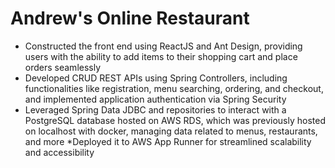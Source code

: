 # Andrew's Online Restaurant
* Constructed the front end using ReactJS and Ant Design, providing users with the ability to add items to their shopping cart and place orders seamlessly
* Developed CRUD REST APIs using Spring Controllers, including functionalities like registration, menu searching, ordering, and checkout, and implemented application authentication via Spring Security
* Leveraged Spring Data JDBC and repositories to interact with a PostgreSQL database hosted on AWS RDS, which was previously hosted on localhost with docker, managing data related to menus, restaurants, and more
*Deployed it to AWS App Runner for streamlined scalability and accessibility

